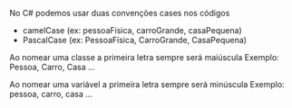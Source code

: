 No C# podemos usar duas convenções cases nos códigos
- camelCase (ex: pessoaFísica, carroGrande, casaPequena)
- PascalCase (ex: PessoaFísica, CarroGrande, CasaPequena)

Ao nomear uma classe a primeira letra sempre será maiúscula
Exemplo: Pessoa, Carro, Casa ...

Ao nomear uma variável a primeira letra sempre será minúscula
Exemplo: pessoa, carro, casa ... 
